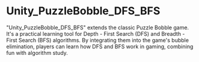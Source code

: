 # Unity_PuzzleBobble_DFS_BFS
"Unity_PuzzleBobble_DFS_BFS" extends the classic Puzzle Bobble game. It's a practical learning tool for Depth - First Search (DFS) and Breadth - First Search (BFS) algorithms. By integrating them into the game's bubble elimination, players can learn how DFS and BFS work in gaming, combining fun with algorithm study.
